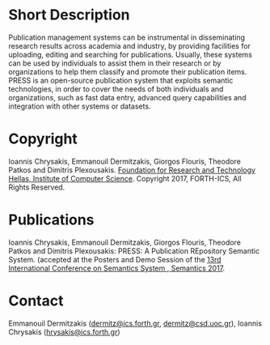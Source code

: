 # Short Description
Publication management systems can be instrumental in disseminating research results across academia and industry, by providing facilities for uploading, editing and searching for publications. Usually, these systems can be used by individuals to assist them in their research or by organizations to help them classify and promote their publication items.
PRESS is an open-source publication system that exploits semantic technologies, in order to cover the needs of both individuals and organizations, such as fast data entry, advanced query capabilities and integration with other systems or datasets.


# Copyright
Ioannis Chrysakis, Emmanouil Dermitzakis, Giorgos Flouris, Theodore Patkos and Dimitris Plexousakis.
[Foundation for Research and Technology Hellas, Institute of Computer Science](http://www.ics.forth.gr/).
Copyright 2017, FORTH-ICS, All Rights Reserved.

# Publications
Ioannis Chrysakis, Emmanouil Dermitzakis, Giorgos Flouris, Theodore Patkos and Dimitris Plexousakis: PRESS: A Publication REpository Semantic System. (accepted at the Posters and Demo Session of the [13rd International Conference on Semantics System , Semantics 2017](https://2017.semantics.cc/).

# Contact
Emmanouil Dermitzakis (dermitz@ics.forth.gr, dermitz@csd.uoc.gr),
Ioannis Chrysakis (hrysakis@ics.forth.gr)
